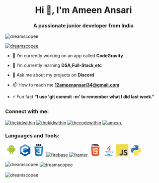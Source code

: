<h1 align="center">Hi 👋, I'm Ameen Ansari</h1>
<h3 align="center">A passionate junior developer from India</h3>

<p align="left"> <img src="https://komarev.com/ghpvc/?username=dreamscopee&label=Profile%20views&color=0e75b6&style=flat" alt="dreamscopee" /> </p>

<p align="left"> <a href="https://github.com/ryo-ma/github-profile-trophy"><img src="https://github-profile-trophy.vercel.app/?username=dreamscopee" alt="dreamscopee" /></a> </p>

- 🔭 I’m currently working on an app called **CodeGravity**

- 🌱 I’m currently learning **DSA,Full-Stack,etc**

- 💬 Ask me about my projects on **Discord**

- 📫 How to reach me **12ameenansari34@gmail.com**

- ⚡ Fun fact **"I use 'git commit -m' to remember what I did last week."**

<h3 align="left">Connect with me:</h3>
<p align="left">
<a href="https://codepen.io/thekidwithin" target="blank"><img align="center" src="https://raw.githubusercontent.com/rahuldkjain/github-profile-readme-generator/master/src/images/icons/Social/codepen.svg" alt="thekidwithin" height="30" width="40" /></a>
<a href="https://twitter.com/thekidwithin" target="blank"><img align="center" src="https://raw.githubusercontent.com/rahuldkjain/github-profile-readme-generator/master/src/images/icons/Social/twitter.svg" alt="thekidwithin" height="30" width="40" /></a>
<a href="https://www.leetcode.com/thecodewithin" target="blank"><img align="center" src="https://raw.githubusercontent.com/rahuldkjain/github-profile-readme-generator/master/src/images/icons/Social/leet-code.svg" alt="thecodewithin" height="30" width="40" /></a>
<a href="https://discord.gg/amxxn." target="blank"><img align="center" src="https://raw.githubusercontent.com/rahuldkjain/github-profile-readme-generator/master/src/images/icons/Social/discord.svg" alt="amxxn." height="30" width="40" /></a>
</p>

<h3 align="left">Languages and Tools:</h3>
<p align="left"> <a href="https://developer.android.com" target="_blank" rel="noreferrer"> <img src="https://raw.githubusercontent.com/devicons/devicon/master/icons/android/android-original-wordmark.svg" alt="android" width="40" height="40"/> </a> <a href="https://www.cprogramming.com/" target="_blank" rel="noreferrer"> <img src="https://raw.githubusercontent.com/devicons/devicon/master/icons/c/c-original.svg" alt="c" width="40" height="40"/> </a> <a href="https://www.w3schools.com/css/" target="_blank" rel="noreferrer"> <img src="https://raw.githubusercontent.com/devicons/devicon/master/icons/css3/css3-original-wordmark.svg" alt="css3" width="40" height="40"/> </a> <a href="https://firebase.google.com/" target="_blank" rel="noreferrer"> <img src="https://www.vectorlogo.zone/logos/firebase/firebase-icon.svg" alt="firebase" width="40" height="40"/> </a> <a href="https://www.framer.com/" target="_blank" rel="noreferrer"> <img src="https://www.vectorlogo.zone/logos/framer/framer-icon.svg" alt="framer" width="40" height="40"/> </a> <a href="https://www.w3.org/html/" target="_blank" rel="noreferrer"> <img src="https://raw.githubusercontent.com/devicons/devicon/master/icons/html5/html5-original-wordmark.svg" alt="html5" width="40" height="40"/> </a> <a href="https://www.java.com" target="_blank" rel="noreferrer"> <img src="https://raw.githubusercontent.com/devicons/devicon/master/icons/java/java-original.svg" alt="java" width="40" height="40"/> </a> <a href="https://developer.mozilla.org/en-US/docs/Web/JavaScript" target="_blank" rel="noreferrer"> <img src="https://raw.githubusercontent.com/devicons/devicon/master/icons/javascript/javascript-original.svg" alt="javascript" width="40" height="40"/> </a> <a href="https://www.python.org" target="_blank" rel="noreferrer"> <img src="https://raw.githubusercontent.com/devicons/devicon/master/icons/python/python-original.svg" alt="python" width="40" height="40"/> </a> </p>

<p><img align="left" src="https://github-readme-stats.vercel.app/api/top-langs?username=dreamscopee&show_icons=true&locale=en&layout=compact" alt="dreamscopee" /></p>

<p>&nbsp;<img align="center" src="https://github-readme-stats.vercel.app/api?username=dreamscopee&show_icons=true&locale=en" alt="dreamscopee" /></p>

<p><img align="center" src="https://github-readme-streak-stats.herokuapp.com/?user=dreamscopee&" alt="dreamscopee" /></p>

